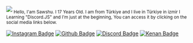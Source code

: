   ![](https://raw.githubusercontent.com/Sawshu/README.md/main/maxwell-cat.gif)
<sub> Hello, I'am Sawshu. I 17 Years Old. I am from Türkiye and I live in Türkiye in izmir </sub>
<sub> I Learning "Discord.JS" and I'm just at the beginning, You can access it by clicking on the social media links below. </sub>



[![Instagram Badge](https://img.shields.io/badge/-Instagram-23272a?style=flat-quare&labelColor=23272a&logo=instagram&logoColor=white&link=link)](https://www.instagram.com/sawshudev/) [![Github Badge](https://img.shields.io/badge/-Github-23272a?style=quare&labelColor=23272a&logo=Github&logoColor=white&link=link)](https://github.com/Sawshu) [![Discord Badge](https://img.shields.io/badge/-Sawshu%20Discord-23272a?style=flat-quare&labelColor=23272a&logo=discord&logoColor=white&link=link)](https://discord.com/users/1106168307117215816) [![Kenan Badge](https://img.shields.io/badge/-SD%20Shop-23272a?style=flat-quare&labelColor=23272a&logo=discord&logoColor=white&link=link/SD%20Shop%20-23272a)](https://discord.gg/mYerWUk5wg)
